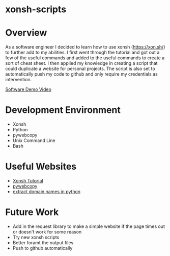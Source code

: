 # xonsh-scripts
# Overview

As a software engineer I decided to learn how to use xonsh (https://xon.sh/) to further add to my abilities. I first went through the tutorial and got out a few of the useful commands and added to the useful commands to create a sort of cheat sheet. I then applied my knowledge in creating a script that could duplicate a website for personal projects. The script is also set to automatically push my code to github and only require my credentials as intervention.

[Software Demo Video](https://youtu.be/kPKPqvfTD9w)

# Development Environment
- Xonsh
- Python
- pywebcopy
- Unix Command Line
- Bash

# Useful Websites
* [Xonsh Tutorial](https://xon.sh/tutorial.html)
* [pywebcopy](https://pypi.org/project/pywebcopy/)
* [extract domain names in python](https://stackoverflow.com/questions/44021846/extract-domain-name-from-url-in-python)

# Future Work
* Add in the request library to make a simple website if the page times out or doesn't work for some reason
* Try new xonsh scripts
* Better foramt the output files
* Push to github automatically
